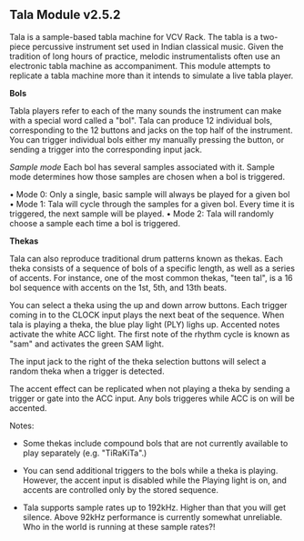 ## Tala Module v2.5.2

Tala is a sample-based tabla machine for VCV Rack. The tabla is a two-piece percussive instrument set used in Indian classical music. Given the tradition of long hours of practice, melodic instrumentalists often use an electronic tabla machine as accompaniment. This module attempts to replicate a tabla machine more than it intends to simulate a live tabla player. 

**Bols**

Tabla players refer to each of the many sounds the instrument can make with a special word called a "bol". Tala can produce 12 individual bols, corresponding to the 12 buttons and jacks on the top half of the instrument. You can trigger individual bols either my manually pressing the button, or sending a trigger into the corresponding input jack.  

*Sample mode* Each bol has several samples associated with it. Sample mode determines how those samples are chosen when a bol is triggered. 

• Mode 0: Only a single, basic sample will always be played for a given bol
• Mode 1: Tala will cycle through the samples for a given bol. Every time it is triggered, the next sample will be played. 
• Mode 2: Tala will randomly choose a sample each time a bol is triggered. 

**Thekas**

Tala can also reproduce traditional drum patterns known as thekas. Each theka consists of a sequence of bols of a specific length, as well as a series of accents. For instance, one of the most common thekas, "teen tal", is a 16 bol sequence with accents on the 1st, 5th, and 13th beats. 

You can select a theka using the up and down arrow buttons. Each trigger coming in to the CLOCK input plays the next beat of the sequence. When tala is playing a theka, the blue play light (PLY) lighs up. Accented notes activate the white ACC light. The first note of the rhythm cycle is known as "sam" and activates the green SAM light. 

The input jack to the right of the theka selection buttons will select a random theka when a trigger is detected. 

The accent effect can be replicated when not playing a theka by sending a trigger or gate into the ACC input. Any bols triggeres while ACC is on will be accented. 

Notes:

- Some thekas include compound bols that are not currently available to play separately (e.g. "TiRaKiTa".) 

- You can send additional triggers to the bols while a theka is playing. However, the accent input is disabled while the Playing light is on, and accents are controlled only by the stored sequence. 

-  Tala supports sample rates up to 192kHz. Higher than that you will get silence. Above 92kHz performance is currently somewhat unreliable. Who in the world is running at these sample rates?!
